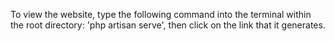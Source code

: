 To view the website, type the following command into the terminal within the root directory:
'php artisan serve', then click on the link that it generates.
